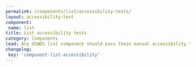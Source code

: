 ```yaml
---
permalink: /components/list/accessibility-tests/
layout: accessibility-test
component:
 name: list
title: List accessibility tests
category: Components
lead: Any USWDS list component should pass these manual accessibility tests.
changelog:
 key: 'component-list-accessibility'
---
```

